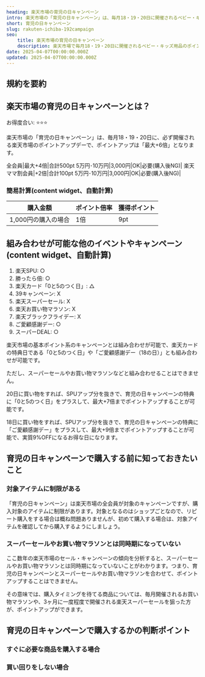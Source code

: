```yaml
---
heading: 楽天市場の育児の日キャンペーン
intro: 楽天市場の「育児の日キャンペーン」は、毎月18・19・20日に開催されるベビー・キッズ用品のポイントアップキャンペーン。最大でポイント+6倍になるお得なキャンペーンです。
short: 育児の日キャンペーン   
slug: rakuten-ichiba-192campaign
seo:
    title: 楽天市場の育児の日キャンペーン
    description: 楽天市場で毎月18・19・20日に開催されるベビー・キッズ用品のポイントアップキャンペーンである「育児の日キャンペーン」について解説。特典内容やお得度合い、他のキャンペーンとの違いなど。
date: 2025-04-07T00:00:00.000Z
updated: 2025-04-07T00:00:00.000Z
---
```


## 規約を要約

## 楽天市場の育児の日キャンペーンとは？

お得度合い: ⭐️⭐️⭐️

楽天市場の「育児の日キャンペーン」は、毎月18・19・20日に、必ず開催される楽天市場のポイントアップデーで、ポイントアップは「最大+6倍」となります。

全会員|最大+4倍|合計500pt	5万円･10万円|3,000円|OK|必要(購入後NG)|
楽天ママ割会員|+2倍|合計100pt	5万円･10万円|3,000円|OK|必要(購入後NG)|

### 簡易計算(content widget、自動計算)

|購入金額|ポイント倍率|獲得ポイント|
|---|---|---|
1,000円の購入の場合|1倍|9pt|

## 組み合わせが可能な他のイベントやキャンペーン(content widget、自動計算)

1. 楽天SPU: ○
1. 勝ったら倍: ○
1. 楽天カード「0と5のつく日」: △
1. 39キャンペーン: X
1. 楽天スーパーセール: X
1. 楽天お買い物マラソン: X
1. 楽天ブラックフライデー: X
1. ご愛顧感謝デー: ○
1. スーパーDEAL: ○

楽天市場の基本ポイント系のキャンペーンとは組み合わせが可能で、楽天カードの特典日である「0と5のつく日」や「ご愛顧感謝デー（18の日）」とも組み合わせが可能です。

ただし、スーパーセールやお買い物マラソンなどと組み合わせることはできません。

20日に買い物をすれば、SPUアップ分を抜きで、育児の日キャンペーンの特典に「0と5のつく日」をプラスして、最大+7倍までポイントアップすることが可能です。

18日に買い物をすれば、SPUアップ分を抜きで、育児の日キャンペーンの特典に「ご愛顧感謝デー」をプラスして、最大+9倍までポイントアップすることが可能で、実質9%OFFになるお得な日になります。

## 育児の日キャンペーンで購入する前に知っておきたいこと

### 対象アイテムに制限がある

「育児の日キャンペーン」は楽天市場の全会員が対象のキャンペーンですが、購入対象のアイテムに制限があります。対象となるのはショップごとなので、リピート購入をする場合は概ね問題ありませんが、初めて購入する場合は、対象アイテムを確認してから購入するようにしましょう。

### スーパーセールやお買い物マラソンとは同時期になっていない

ここ数年の楽天市場のセール・キャンペーンの傾向を分析すると、スーパーセールやお買い物マラソンとは同時期になっていないことがわかります。つまり、育児の日キャンペーンとスーパーセールやお買い物マラソンを合わせて、ポイントアップすることはできません。

その意味では、購入タイミングを待てる商品については、毎月開催されるお買い物マラソンや、3ヶ月に一度程度で開催される楽天スーパーセールを狙った方が、ポイントアップができます。

## 育児の日キャンペーンで購入するかの判断ポイント

### すぐに必要な商品を購入する場合

### 買い回りをしない場合





